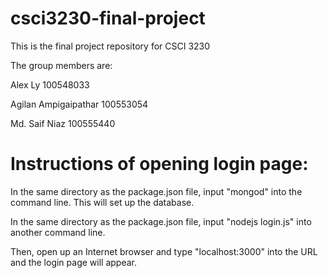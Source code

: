 # csci3230-final-project
This is the final project repository for CSCI 3230

The group members are:

Alex Ly   100548033

Agilan Ampigaipathar   100553054

Md. Saif Niaz 100555440

# Instructions of opening login page:
In the same directory as the package.json file, input "mongod" into the command line. This will set up the database.

In the same directory as the package.json file, input "nodejs login.js" into another command line.

Then, open up an Internet browser and type "localhost:3000" into the URL and the login page will appear.

